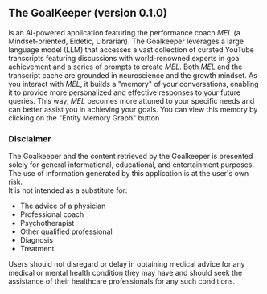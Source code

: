 ## The GoalKeeper (version 0.1.0)

is an AI-powered application featuring the performance coach *MEL* (a Mindset-oriented, Eidetic, Librarian). The Goalkeeper leverages a large language model (LLM) that accesses a vast collection of curated YouTube transcripts featuring discussions with world-renowned experts in goal achievement and a series of prompts to create *MEL*. Both *MEL* and the transcript cache are grounded in neuroscience and the growth mindset. As you interact with *MEL*, it builds a "memory" of your conversations, enabling it to provide more personalized and effective responses to your future queries. This way, *MEL* becomes more attuned to your specific needs and can better assist you in achieving your goals. You can view this memory by clicking on the "Entity Memory Graph" button

### Disclaimer
The Goalkeeper and the content retrieved by the Goalkeeper is presented solely for general informational, educational, and entertainment purposes. The use of information generated by this application is at the user's own risk.  
It is not intended as a substitute for:  

- The advice of a physician
- Professional coach
- Psychotherapist
- Other qualified professional
- Diagnosis
- Treatment

Users should not disregard or delay in obtaining medical advice for any medical or mental health condition they may have and should seek the assistance of their healthcare professionals for any such conditions.  
